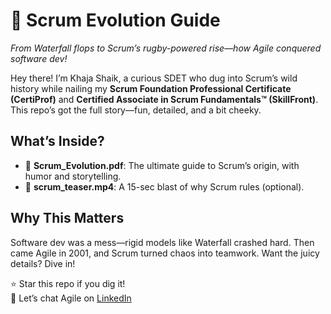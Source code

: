 # 🏉 Scrum Evolution Guide
*From Waterfall flops to Scrum’s rugby-powered rise—how Agile conquered software dev!*

Hey there! I’m Khaja Shaik, a curious SDET who dug into Scrum’s wild history while nailing my **Scrum Foundation Professional Certificate (CertiProf)** and **Certified Associate in Scrum Fundamentals™ (SkillFront)**. This repo’s got the full story—fun, detailed, and a bit cheeky.

## What’s Inside?
- 📄 **Scrum_Evolution.pdf**: The ultimate guide to Scrum’s origin, with humor and storytelling.
- 🎥 **scrum_teaser.mp4**: A 15-sec blast of why Scrum rules (optional).

## Why This Matters
Software dev was a mess—rigid models like Waterfall crashed hard. Then came Agile in 2001, and Scrum turned chaos into teamwork. Want the juicy details? Dive in!

⭐ Star this repo if you dig it!  
💬 Let’s chat Agile on [LinkedIn](https://www.linkedin.com/in/khaja-shaik-mohiddin/)
